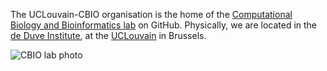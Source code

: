The UCLouvain-CBIO organisation is the home of the 
[Computational Biology and Bioinformatics lab](https://lgatto.github.io/cbio-lab/) 
on GitHub. Physically, we are located in the 
[de Duve Institute](https://www.deduveinstitute.be/), at the [UCLouvain](https://uclouvain.be/) 
in Brussels. 

![CBIO lab photo](https://lgatto.github.io/images/CBIO-20221005.jpg)
